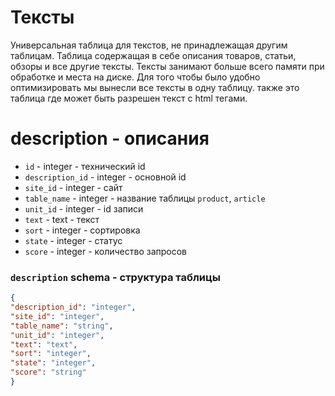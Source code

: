 # Тексты
Универсальная таблица для текстов, не принадлежащая другим таблицам. Таблица содержащая в себе описания товаров, статьи, обзоры и все другие тексты. Тексты занимают больше всего памяти при обработке и места на диске. Для того чтобы было удобно оптимизировать мы вынесли все тексты в одну таблицу. также это таблица где может быть разрешен текст c html тегами.

# description - описания
- `id` - integer - технический id
- `description_id` - integer - основной id
- `site_id` - integer - сайт
- `table_name` - integer - название таблицы `product`, `article`
- `unit_id` - integer - id записи
- `text` - text - текст
- `sort` - integer - сортировка
- `state` - integer - статус
- `score` - integer - количество запросов
### `description` schema - структура таблицы
```json
{
"description_id": "integer",
"site_id": "integer",
"table_name": "string",
"unit_id": "integer",
"text": "text",
"sort": "integer",
"state": "integer",
"score": "string"
}
```
